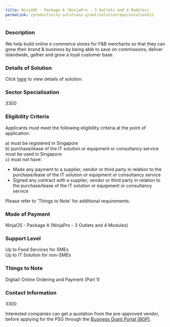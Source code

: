 ```yaml
---
title: NinjaOS - Package A (NinjaPro - 3 Outlets and 4 Modules)
permalink: /productivity-solutions-grant/solutionrepo/solution511
---
```


### Description

We help build online e commerce stores for F&B merchants so that they can grow their brand & business by being able to save on commissions, deliver islandwide, gather and grow a loyal customer base.


### Details of Solution

Click <a href='Jankosoft Pte Ltd' target='_blank' rel='noopener'>here</a> to view details of solution.

### Sector Specialisation

 3300 

### Eligibility Criteria

Applicants must meet the following eligibility criteria at the point of application:

a) must be registered in Singapore <br>
b) purchase/lease of the IT solution or equipment or consultancy service must be used in Singapore <br>
c) must not have:
- Made any payment to a supplier, vendor or third party in relation to the purchase/lease of the IT solution or equipment or consultancy service
- Signed any contract with a supplier, vendor or third party in relation to the purchase/lease of the IT solution or equipment or consultancy service

Please refer to 'Things to Note' for additional requirements.

### Mode of Payment
NinjaOS - Package A (NinjaPro - 3 Outlets and 4 Modules)

### Support Level
Up to Food Services for SMEs <br>
Up to IT Solution for non-SMEs

### Things to Note
Digital/ Online Ordering and Payment (Part 1)

### Contact Information
3300

Interested companies can get a quotation from the pre-approved vendor, before applying for the PSG through the <a target='_blank' rel='noopener' href='https://www.businessgrants.gov.sg/'>Business Grant Portal (BGP)</a>.
